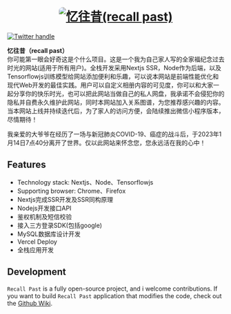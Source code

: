 <a href="https://space.bilibili.com/355529756?spm_id_from=333.788.0.0">
  <h1 align="center">
    <picture>
      <source media="(prefers-color-scheme: dark)" srcset="https://img.zcool.cn/community/01000e572ab8e432f875a399cff836.jpg?x-oss-process=image/auto-orient,1/resize,m_lfit,w_1280,limit_1/sharpen,100/format,webp/quality,q_100">
      <img style="border-radius: 8px" alt="忆往昔(recall past)" src="https://img.zcool.cn/community/01000e572ab8e432f875a399cff836.jpg?x-oss-process=image/auto-orient,1/resize,m_lfit,w_1280,limit_1/sharpen,100/format,webp/quality,q_100">
    </picture>
  </h1>
</a>

[![Twitter handle][]][Twitter badge]

**忆往昔（recall past）**  
你可能第一眼会好奇这是个什么项目。这是一个我为自己家人写的全家福纪念过去时光的网站(适用于所有用户)。全栈开发采用Nextjs SSR，Node作为后端，以及Tensorflowjs训练模型给网站添加便利和乐趣，可以说本网站是前端性能优化和现代Web开发的最佳实践。用户可以自定义相册内容的可见度，你可以和大家一起分享你的快乐时光，也可以把此网站当做自己的私人网盘，我承诺不会侵犯你的隐私并自费永久维护此网站，同时本网站加入关系图谱，为您推荐感兴趣的内容。当本网站上线并持续迭代后，为了家人的访问方便，会陆续推出微信小程序版本，尽情期待！  

我亲爱的大爷爷在经历了一场与新冠肺炎COVID-19、癌症的战斗后，于2023年1月14日7点40分离开了世界。仅以此网站来怀念您，您永远活在我的心中！

## Features

- Technology stack: Nextjs、Node、Tensorflowjs
- Supporting browser: Chrome、Firefox
- Nextjs完成SSR开发及SSR同构原理
- Nodejs开发接口API
- 鉴权机制及短信校验
- 接入三方登录SDK(包括google)
- MySQL数据库设计开发
- Vercel Deploy
- 全栈应用开发

## Development
`Recall Past` is a fully open-source project, and i welcome contributions. If you want to build `Recall Past` application that modifies
the code, check out the [Github Wiki][Recall Past wiki].

[Twitter handle]: https://img.shields.io/twitter/follow/flutterdev.svg?style=social&label=Follow
[Twitter badge]: https://twitter.com/intent/follow?screen_name=leiyin06388456
[Recall Past wiki]: https://github.com/yinleiCoder/recall-past/wiki